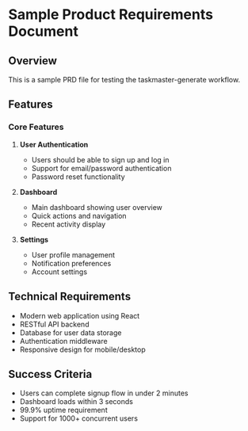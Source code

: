 # Sample Product Requirements Document

## Overview

This is a sample PRD file for testing the taskmaster-generate workflow.

## Features

### Core Features

1. **User Authentication**
   - Users should be able to sign up and log in
   - Support for email/password authentication
   - Password reset functionality

2. **Dashboard**
   - Main dashboard showing user overview
   - Quick actions and navigation
   - Recent activity display

3. **Settings**
   - User profile management
   - Notification preferences
   - Account settings

## Technical Requirements

- Modern web application using React
- RESTful API backend
- Database for user data storage
- Authentication middleware
- Responsive design for mobile/desktop

## Success Criteria

- Users can complete signup flow in under 2 minutes
- Dashboard loads within 3 seconds
- 99.9% uptime requirement
- Support for 1000+ concurrent users